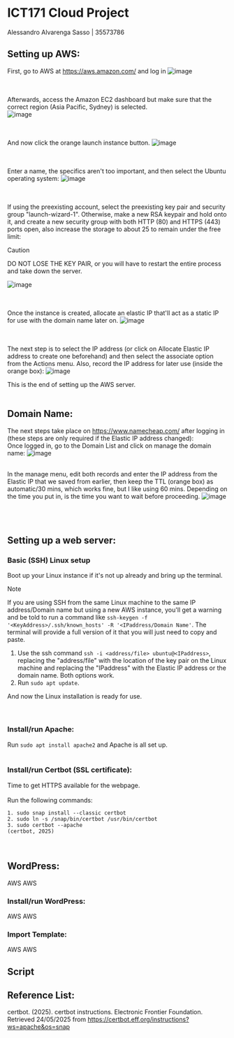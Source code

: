# ICT171 Cloud Project
Alessandro Alvarenga Sasso | 35573786

## Setting up AWS:
First, go to AWS at https://aws.amazon.com/ and log in
![image](https://github.com/user-attachments/assets/dfe22857-3b4f-4fb0-be1d-0dfe13301f62)  

<br/><br/>
Afterwards, access the Amazon EC2 dashboard but make sure that the correct region (Asia Pacific, Sydney) is selected.  
![image](https://github.com/user-attachments/assets/006d8ecd-0403-448e-b5c6-c5fc8ffa86dc)  

<br/><br/>
And now click the orange launch instance button.
![image](https://github.com/user-attachments/assets/14a696ed-4b48-433e-8d5f-2788e10cfa8b)    

<br/><br/>
Enter a name, the specifics aren't too important, and then select the Ubuntu operating system:
![image](https://github.com/user-attachments/assets/516a5a0c-93e7-43a9-9d09-fb465d021d80)    

<br/><br/>
If using the preexisting account, select the preexisting key pair and security group "launch-wizard-1". Otherwise, make a new RSA keypair and hold onto it, and create a new security group with both HTTP (80) and HTTPS (443) ports open, also increase the storage to about 25 to remain under the free limit:
> [!CAUTION]
> DO NOT LOSE THE KEY PAIR, or you will have to restart the entire process and take down the server.

![image](https://github.com/user-attachments/assets/da1ee96a-5d13-494f-adf7-6d20de2b6e07)    

<br/><br/>
Once the instance is created, allocate an elastic IP that'll act as a static IP for use with the domain name later on.
![image](https://github.com/user-attachments/assets/17f90614-29bc-41d9-817e-e92902783458)  

<br/><br/>
The next step is to select the IP address (or click on Allocate Elastic IP address to create one beforehand) and then select the associate option from the Actions menu. Also, record the IP address for later use (inside the orange box):
![image](https://github.com/user-attachments/assets/9b5aa2e0-562c-45ec-97c0-8fa12aa87e01)

This is the end of setting up the AWS server.
<br/><br/>  

## Domain Name:
The next steps take place on https://www.namecheap.com/ after logging in (these steps are only required if the Elastic IP address changed):  
Once logged in, go to the Domain List and click on manage the domain name:
![image](https://github.com/user-attachments/assets/a2910103-2e55-4120-8835-1e364ed80d42)
<br/><br/>  

In the manage menu, edit both records and enter the IP address from the Elastic IP that we saved from earlier, then keep the TTL (orange box) as automatic/30 mins, which works fine, but I like using 60 mins. Depending on the time you put in, is the time you want to wait before proceeding. 
![image](https://github.com/user-attachments/assets/91cb0ca8-01d1-466c-89b6-fda3198e96e1)
<br/><br/>  
 
## Setting up a web server:  
### Basic (SSH) Linux setup
Boot up your Linux instance if it's not up already and bring up the terminal.

> [!NOTE]
> If you are using SSH from the same Linux machine to the same IP address/Domain name but using a new AWS instance, you'll get a warning and be told to run a command like `ssh-keygen -f '<KeyAddress>/.ssh/known_hosts' -R '<IPaddress/Domain Name'`. The terminal will provide a full version of it that you will just need to copy and paste.

1. Use the ssh command `ssh -i <address/file> ubuntu@<IPaddress>`, replacing the "address/file" with the location of the key pair on the Linux machine and replacing the "IPaddress" with the Elastic IP address or the domain name. Both options work.  
2. Run `sudo apt update`.  

And now the Linux installation is ready for use.  
<br/><br/>

### Install/run Apache:
Run `sudo apt install apache2` and Apache is all set up.
<br/><br/>

### Install/run Certbot (SSL certificate):
Time to get HTTPS available for the webpage. <br/><br/>
Run the following commands:  
```
1. sudo snap install --classic certbot
2. sudo ln -s /snap/bin/certbot /usr/bin/certbot
3. sudo certbot --apache  
(certbot, 2025)
```
 
## WordPress:
AWS
AWS
### Install/run WordPress:
AWS
AWS
### Import Template:
AWS
AWS

## Script



## Reference List:
certbot. (2025). certbot instructions. Electronic Frontier Foundation. Retrieved 24/05/2025 from https://certbot.eff.org/instructions?ws=apache&os=snap


